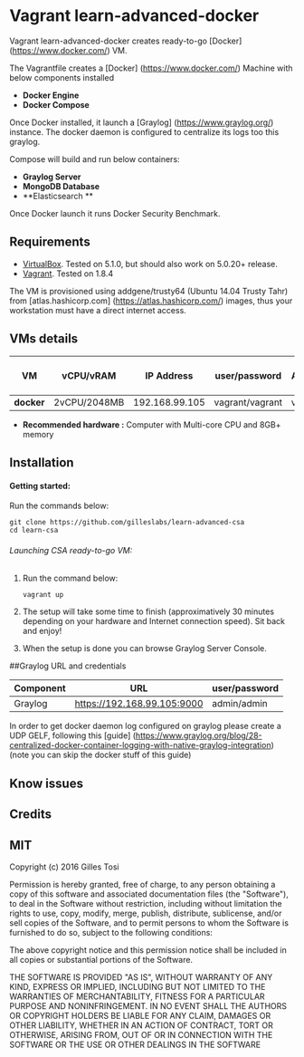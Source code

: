 # Vagrant learn-advanced-docker

Vagrant learn-advanced-docker creates ready-to-go [Docker] (https://www.docker.com/) VM.

The Vagrantfile creates a [Docker] (https://www.docker.com/) Machine with below components installed

+ **Docker Engine**
+ **Docker Compose**

Once Docker installed, it launch a [Graylog] (https://www.graylog.org/) instance. 
The docker daemon is configured to centralize its logs too this graylog.

Compose will build and run below containers:

+ **Graylog Server**
+ **MongoDB Database**
+ **Elasticsearch **

Once Docker launch it runs Docker Security Benchmark.

## Requirements

- [VirtualBox](https://www.virtualbox.org/wiki/Downloads). Tested on 5.1.0, but should also work on 5.0.20+ release.
- [Vagrant](http://www.vagrantup.com/downloads.html). Tested on 1.8.4

The VM is provisioned using addgene/trusty64 (Ubuntu 14.04 Trusty Tahr) from [atlas.hashicorp.com] (https://atlas.hashicorp.com/) images, thus your workstation must have a direct internet access. 

## VMs details

VM | vCPU/vRAM | IP Address| user/password | root / Administrator password |
---|---|---|---|---|
**docker** | 2vCPU/2048MB | 192.168.99.105 | vagrant/vagrant | vagrant |
+ **Recommended hardware :** Computer with Multi-core CPU and 8GB+ memory

## Installation

#### Getting started:

Run the commands below:

	git clone https://github.com/gilleslabs/learn-advanced-csa
	cd learn-csa


###### Launching CSA ready-to-go VM:

1. Run the command below:

	```
	vagrant up
	```

2. The setup will take some time to finish (approximatively 30 minutes depending on your hardware and Internet connection speed). Sit back and enjoy!

3. When the setup is done you can browse Graylog Server Console. 

##Graylog URL and credentials

Component | URL | user/password |
---|---|---|
Graylog | https://192.168.99.105:9000 | admin/admin |

In order to get docker daemon log configured on graylog please create a UDP GELF, following this [guide] (https://www.graylog.org/blog/28-centralized-docker-container-logging-with-native-graylog-integration) (note you can skip the docker stuff of this guide)

## Know issues


## Credits


## MIT

Copyright (c) 2016 Gilles Tosi

Permission is hereby granted, free of charge, to any person obtaining a copy of this software and associated documentation files (the "Software"), to deal in the Software without restriction, including without limitation the rights to use, copy, modify, merge, publish, distribute, sublicense, and/or sell copies of the Software, and to permit persons to whom the Software is furnished to do so, subject to the following conditions:

The above copyright notice and this permission notice shall be included in all copies or substantial portions of the Software.

THE SOFTWARE IS PROVIDED "AS IS", WITHOUT WARRANTY OF ANY KIND, EXPRESS OR IMPLIED, INCLUDING BUT NOT LIMITED TO THE WARRANTIES OF MERCHANTABILITY, FITNESS FOR A PARTICULAR PURPOSE AND NONINFRINGEMENT. IN NO EVENT SHALL THE AUTHORS OR COPYRIGHT HOLDERS BE LIABLE FOR ANY CLAIM, DAMAGES OR OTHER LIABILITY, WHETHER IN AN ACTION OF CONTRACT, TORT OR OTHERWISE, ARISING FROM, OUT OF OR IN CONNECTION WITH THE SOFTWARE OR THE USE OR OTHER DEALINGS IN THE SOFTWARE

